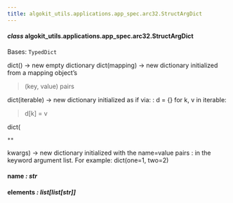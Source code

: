 ```yaml
---
title: algokit_utils.applications.app_spec.arc32.StructArgDict
---
```

#### *class* algokit_utils.applications.app_spec.arc32.StructArgDict

Bases: `TypedDict`

dict() -> new empty dictionary
dict(mapping) -> new dictionary initialized from a mapping object’s

> (key, value) pairs

dict(iterable) -> new dictionary initialized as if via:
: d = {}
  for k, v in iterable:
  <br/>
  > d[k] = v

dict(

```
**
```

kwargs) -> new dictionary initialized with the name=value pairs
: in the keyword argument list.  For example:  dict(one=1, two=2)

#### name *: str*

#### elements *: list[list[str]]*